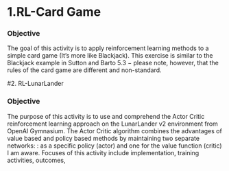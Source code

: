 # 1.RL-Card Game
### Objective
The goal of this activity is to apply reinforcement learning methods to a simple card game (It’s more like
Blackjack). This exercise is similar to the Blackjack example in Sutton and Barto 5.3 − please note, however, that
the rules of the card game are different and non-standard.


#2. RL-LunarLander
### Objective
The purpose of this activity is to use and comprehend the Actor Critic reinforcement learning 
approach on the LunarLander  v2 environment from OpenAI Gymnasium. The Actor Critic algorithm 
combines the advantages of value based and policy  based methods by maintaining two separate 
networks: : as a specific policy (actor) and one for the value function (critic) I am aware. Focuses of 
this activity include implementation, training activities, outcomes, 
